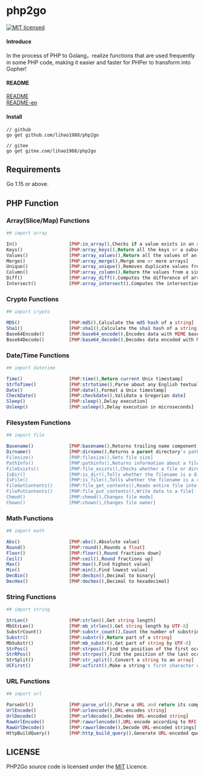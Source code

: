 # php2go

[![MIT licensed][3]][4]

[3]: https://img.shields.io/badge/license-MIT-blue.svg
[4]: LICENSE

#### Introduce
In the process of PHP to Golang，realize functions that are used frequently in some PHP code, making it easier and faster for PHPer to transform into Gopher!

#### README
[README](https://github.com/lihao1988/php2go/blob/main/README.md)  
[README-en](https://github.com/lihao1988/php2go/blob/main/README.en.md)

#### Install
```shell
// github
go get github.com/lihao1988/php2go

// gitee
go get gitee.com/lihao1988/php2go
```

## Requirements
Go 1.15 or above.

## PHP Function
### Array(Slice/Map) Functions
```php
## import array

In()                   [PHP:in_array(),Checks if a value exists in an array]
Keys()                 [PHP:array_keys(),Return all the keys or a subset of the keys of an array]
Values()               [PHP:array_values(),Return all the values of an array]
Merge()                [PHP:array_merge(),Merge one or more arrays]
Unique()               [PHP:array_unique(),Removes duplicate values from an array]
Column()               [PHP:array_column(),Return the values from a single column in the input array]
Diff()                 [PHP:array_diff(),Computes the difference of arrays]
Intersect()            [PHP:array_intersect(),Computes the intersection of arrays]
```
### Crypto Functions
```php
## import crypto

MD5()                  [PHP:md5(),Calculate the md5 hash of a string]
Sha1()                 [PHP:sha1(),Calculate the sha1 hash of a string]
Base64Encode()         [PHP:base64_encode(),Encodes data with MIME base64]
Base64Decode()         [PHP:base64_decode(),Decodes data encoded with MIME base64]
```
### Date/Time Functions
```php
## import datetime

Time()                 [PHP:time(),Return current Unix timestamp]
StrToTime()            [PHP:strtotime(),Parse about any English textual datetime description into a Unix timestamp]
Date()                 [PHP:date(),Format a Unix timestamp]
CheckDate()            [PHP:checkdate(),Validate a Gregorian date]
Sleep()                [PHP:sleep(),Delay execution]
Usleep()               [PHP:usleep(),Delay execution in microseconds]
```
### Filesystem Functions
```php
## import file

Basename()             [PHP:basename(),Returns trailing name component of path]
Dirname()              [PHP:dirname(),Returns a parent directory's path]
Filesize()             [PHP:filesize(),Gets file size]
PathInfo()             [PHP:pathinfo(),Returns information about a file path]
FileExists()           [PHP:file_exists(),Checks whether a file or directory exists]
IsDir()                [PHP:is_dir(),Tells whether the filename is a directory]
IsFile()               [PHP:is_file(),Tells whether the filename is a regular file]
FileGetContents()      [PHP:file_get_contents(),Reads entire file into a string]
FilePutContents()      [PHP:file_put_contents(),Write data to a file]
Chmod()                [PHP:chmod(),Changes file mode]
Chown()                [PHP:chown(),Changes file owner]
```
### Math Functions
```php
## import math

Abs()                  [PHP:abs(),Absolute value]
Round()                [PHP:round(),Rounds a float]
Floor()                [PHP:floor(),Round fractions down]
Ceil()                 [PHP:ceil(),Round fractions up]
Max()                  [PHP:max(),Find highest value]
Min()                  [PHP:min(),Find lowest value]
DecBin()               [PHP:decbin(),Decimal to binary]
DecHex()               [PHP:dechex(),Decimal to hexadecimal]
```
### String Functions
```php
## import string

StrLen()               [PHP:strlen(),Get string length]
MbStrLen()             [PHP:mb_strlen(),Get string length by UTF-8]
SubstrCount()          [PHP:substr_count(),Count the number of substring occurrences]
Substr()               [PHP:substr(),Return part of a string]
MbSubstr()             [PHP:mb_substr(),Get part of string by UTF-8]
StrPos()               [PHP:strpos(),Find the position of the first occurrence of a substring in a string]
StrRPos()              [PHP:strrpos(),Find the position of the last occurrence of a substring in a string]
StrSplit()             [PHP:str_split(),Convert a string to an array]
UCFirst()              [PHP:ucfirst(),Make a string's first character uppercase]
```
### URL Functions
```php
## import url

ParseUrl()             [PHP:parse_url(),Parse a URL and return its components]
UrlEncode()            [PHP:urlencode(),URL-encodes string]
UrlDecode()            [PHP:urldecode(),Decodes URL-encoded string]
RawUrlEncode()         [PHP:rawurlencode(),URL-encode according to RFC 3986]
RawUrlDecode()         [PHP:rawurldecode(),Decode URL-encoded strings]
HttpBuildQuery()       [PHP:http_build_query(),Generate URL-encoded query string]
```

## LICENSE
PHP2Go source code is licensed under the [MIT](https://github.com/lihao1988/php2go/blob/main/LICENSE) Licence.
